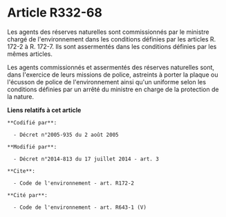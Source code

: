 # Article R332-68

Les agents des réserves naturelles sont commissionnés par le ministre chargé de l'environnement dans les conditions définies
par les articles R. 172-2 à R. 172-7. Ils sont assermentés dans les conditions définies par les mêmes articles. 

Les agents commissionnés et assermentés des réserves naturelles sont, dans l'exercice de leurs missions de police, astreints
à porter la plaque ou l'écusson de police de l'environnement ainsi qu'un uniforme selon les conditions définies par un arrêté
du ministre en charge de la protection de la nature.

**Liens relatifs à cet article**

	**Codifié par**:

	  - Décret n°2005-935 du 2 août 2005

	**Modifié par**:

	  - Décret n°2014-813 du 17 juillet 2014 - art. 3

	**Cite**:

	  - Code de l'environnement - art. R172-2

	**Cité par**:

	  - Code de l'environnement - art. R643-1 (V)
